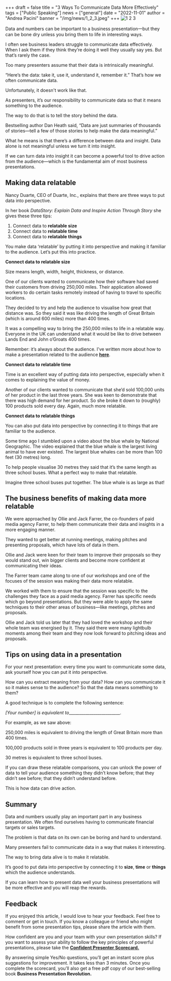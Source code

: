 +++
draft = false
title = "3 Ways To Communicate Data More Effectively"
tags = ["P﻿ublic Speaking"]
news = ["general"]
date = "2022-11-01"
author = "Andrea Pacini"
banner = "/img/news/1_2_3.jpeg"
+++
![1 2 3](/img/news/169.png)

Data and numbers can be important to a business presentation一but they can be bone dry unless you bring them to life in interesting ways.

I often see business leaders struggle to communicate data effectively. When I ask them if they think they’re doing it well they usually say yes. But that’s rarely the case.

Too many presenters assume that their data is intrinsically meaningful.

“Here’s the data: take it, use it, understand it, remember it.” That’s how we often communicate data. 

Unfortunately, it doesn't work like that. 

As presenters, it’s our responsibility to communicate data so that it means something to the audience. 

The way to do that is to tell the story behind the data.

Bestselling author Dan Heath said, “Data are just summaries of thousands of stories—tell a few of those stories to help make the data meaningful.”

What he means is that there’s a difference between data and insight. Data alone is not meaningful unless we turn it into insight. 

If we can turn data into insight it can become a powerful tool to drive action from the audience—which is the fundamental aim of most business presentations.

## Making data relatable

Nancy Duarte, CEO of Duarte, Inc., explains that there are three ways to put data into perspective.

In her book *DataStory: Explain Data and Inspire Action Through Story* she gives these three tips:

1. Connect data to **relatable size** 
2. Connect data to **relatable time** 
3. Connect data to **relatable things** 

You make data ‘relatable’ by putting it into perspective and making it familiar to the audience. Let’s put this into practice. 

**Connect data to relatable size**

Size means length, width, height, thickness, or distance. 

One of our clients wanted to communicate how their software had saved their customers from driving 250,000 miles. Their application allowed workers to do certain tasks remotely instead of having to travel to specific locations. 

They decided to try and help the audience to visualise how great that distance was. So they said it was like driving the length of Great Britain (which is around 600 miles) more than 400 times. 

It was a compelling way to bring the 250,000 miles to life in a relatable way. Everyone in the UK can understand what it would be like to drive between Lands End and John o’Groats 400 times.

Remember: it’s always about the audience. I’ve written more about how to make a presentation related to the audience **[here](https://www.ideasonstage.com/news/2022/08/23/2022-08-16-how_to_make_your_message_relevant_to_your_audience/)**. 

**Connect data to relatable time**

Time is an excellent way of putting data into perspective, especially when it comes to explaining the value of money.

Another of our clients wanted to communicate that she’d sold 100,000 units of her product in the last three years. She was keen to demonstrate that there was high demand for her product. So she broke it down to (roughly) 100 products sold every day. Again, much more relatable.

**Connect data to relatable things**

You can also put data into perspective by connecting it to things that are familiar to the audience.

Some time ago I stumbled upon a video about the blue whale by National Geographic. The video explained that the blue whale is the largest living animal to have ever existed. The largest blue whales can be more than 100 feet (30 metres) long. 

To help people visualise 30 metres they said that it’s the same length as three school buses. What a perfect way to make that relatable.

Imagine three school buses put together. The blue whale is as large as that!

## The business benefits of making data more relatable 

We were approached by Ollie and Jack Farrer, the co-founders of paid media agency Farrer, to help them communicate their data and insights in a more engaging manner.

They wanted to get better at running meetings, making pitches and presenting proposals, which have lots of data in them.

Ollie and Jack were keen for their team to improve their proposals so they would stand out, win bigger clients and become more confident at communicating their ideas.

The Farrer team came along to one of our workshops and one of the focuses of the session was making their data more relatable.

We worked with them to ensure that the session was specific to the challenges they face as a paid media agency. Farrer has specific needs which go beyond presentations. But they were able to apply the same techniques to their other areas of business—like meetings, pitches and proposals.

Ollie and Jack told us later that they had loved the workshop and their whole team was energised by it. They said there were many lightbulb moments among their team and they now look forward to pitching ideas and proposals. 

## Tips on using data in a presentation

For your next presentation: every time you want to communicate some data, ask yourself how you can put it into perspective. 

How can you extract meaning from your data? How can you communicate it so it makes sense to the audience? So that the data means something to them? 

A good technique is to complete the following sentence:

*\[Your number] is equivalent to*\_\_\_\_\_\_\_\_\_\_\_\_\_\_\_\_\_\_\_\_\_\_\_\__.

For example, as we saw above:

250,000 miles is equivalent to driving the length of Great Britain more than 400 times. 

100,000 products sold in three years is equivalent to 100 products per day. 

30 metres is equivalent to three school buses.

If you can draw these relatable comparisons, you can unlock the power of data to tell your audience something they didn’t know before; that they didn’t see before; that they didn’t understand before.

This is how data can drive action.

## Summary

Data and numbers usually play an important part in any business presentation. We often find ourselves having to communicate financial targets or sales targets.

The problem is that data on its own can be boring and hard to understand.

Many presenters fail to communicate data in a way that makes it interesting.

The way to bring data alive is to make it relatable. 

It’s good to put data into perspective by connecting it to **size**, **time** or **things** which the audience understands.

If you can learn how to present data well your business presentations will be more effective and you will reap the rewards.

## Feedback

If you enjoyed this article, I would love to hear your feedback. Feel free to comment or get in touch. If you know a colleague or friend who might benefit from some presentation tips, please share the article with them. 

How confident are you and your team with your own presentation skills? If you want to assess your ability to follow the key principles of powerful presentations, please take the **[Confident Presenter Scorecard.](https://presentationscorecard.scoreapp.com/)** 

By answering simple Yes/No questions, you’ll get an instant score plus suggestions for improvement. It takes less than 3 minutes. Once you complete the scorecard, you’ll also get a free pdf copy of our best-selling book **Business Presentation Revolution.**
